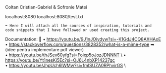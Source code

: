 Coltan Cristian-Gabriel & Sofronie Matei

localhost:8080
localhost:8080/test.txt

    ➡ Here I will attach all the sources of inspiration, tutorials and code snippets that I have followed or used creating this project.
    
Documentation: 🤔
• https://youtu.be/9J1nJOivdyw?si=-K1GdJ4CQ8AXHAoE \
• https://stackoverflow.com/questions/3828352/what-is-a-mime-type ➡ (idee pentru implementare pdf viewer)\
• https://youtu.be/thJSev60yfg?si=Foixp5oJozJDNNNT \ 
• https://youtu.be/Yt1nesKi5Ec?si=OJ6L4nbXP14237gc \
• https://youtu.be/JhpUch6lWMw?si=fmISUZA0RPhvirGS \
